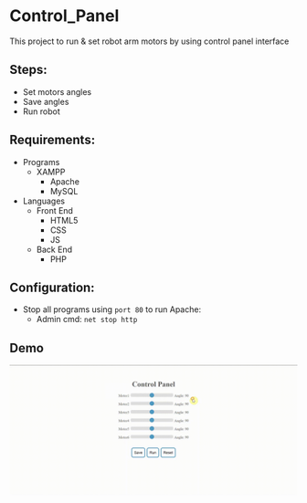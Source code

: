 # Control_Panel

This project to run & set robot arm motors by using control panel interface


## Steps:
  - Set motors angles
  - Save angles
  - Run robot


## Requirements:
  - Programs
    - XAMPP
      - Apache
      - MySQL
  - Languages
    - Front End
      - HTML5
      - CSS
      - JS
    - Back End
      - PHP


## Configuration:
  - Stop all programs using `port 80` to run Apache: 
    - Admin cmd: `net stop http`

## Demo

<img src = 'Demo.gif'>
